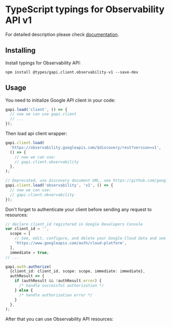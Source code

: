# TypeScript typings for Observability API v1

For detailed description please check [documentation](https://cloud.google.com/stackdriver/docs/).

## Installing

Install typings for Observability API:

```
npm install @types/gapi.client.observability-v1 --save-dev
```

## Usage

You need to initialize Google API client in your code:

```typescript
gapi.load('client', () => {
  // now we can use gapi.client
  // ...
});
```

Then load api client wrapper:

```typescript
gapi.client.load(
  'https://observability.googleapis.com/$discovery/rest?version=v1',
  () => {
    // now we can use:
    // gapi.client.observability
  },
);
```

```typescript
// Deprecated, use discovery document URL, see https://github.com/google/google-api-javascript-client/blob/master/docs/reference.md#----gapiclientloadname----version----callback--
gapi.client.load('observability', 'v1', () => {
  // now we can use:
  // gapi.client.observability
});
```

Don't forget to authenticate your client before sending any request to resources:

```typescript
// declare client_id registered in Google Developers Console
var client_id = '',
  scope = [
    // See, edit, configure, and delete your Google Cloud data and see the email address for your Google Account.
    'https://www.googleapis.com/auth/cloud-platform',
  ],
  immediate = true;
// ...

gapi.auth.authorize(
  {client_id: client_id, scope: scope, immediate: immediate},
  authResult => {
    if (authResult && !authResult.error) {
      /* handle successful authorization */
    } else {
      /* handle authorization error */
    }
  },
);
```

After that you can use Observability API resources: <!-- TODO: make this work for multiple namespaces -->

```typescript

```
